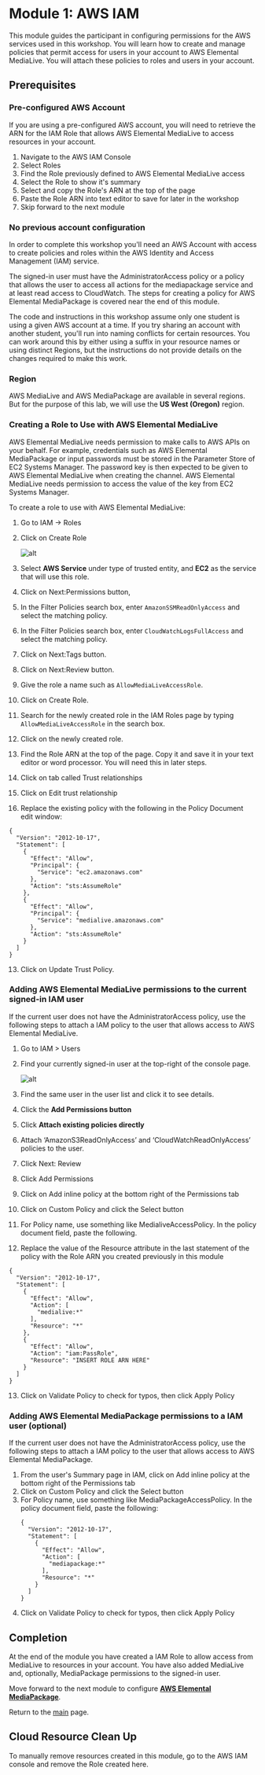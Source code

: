 # Module 1: AWS IAM

This module guides the participant in configuring permissions for the AWS services used in this workshop. You will learn how to create and manage policies that permit access for users in your account to AWS Elemental MediaLive. You will attach these policies to roles and users in your account.

## Prerequisites

### Pre-configured AWS Account

If you are using a pre-configured AWS account, you will need to retrieve the ARN for the IAM Role that allows AWS Elemental MediaLive to access resources in your account.

1. Navigate to the AWS IAM Console
1. Select Roles
1. Find the Role previously defined to AWS Elemental MediaLive access
1. Select the Role to show it's summary
1. Select and copy the Role's ARN at the top of the page
1. Paste the Role ARN into text editor to save for later in the workshop
1. Skip forward to the next module

### No previous account configuration

In order to complete this workshop you'll need an AWS Account with access to create policies and roles within the AWS Identity and Access Management (IAM) service. 

The signed-in user must have the AdministratorAccess policy or a policy that allows the user to access all actions for the mediapackage service and at least read access to CloudWatch. The steps for creating a policy for AWS Elemental MediaPackage is covered near the end of this module.

The code and instructions in this workshop assume only one student is using a given AWS account at a time. If you try sharing an account with another student, you'll run into naming conflicts for certain resources. You can work around this by either using a suffix in your resource names or using distinct Regions, but the instructions do not provide details on the changes required to make this work.

### Region

AWS MediaLive and AWS MediaPackage are available in several regions. But for the purpose of this lab, we will use the **US West (Oregon)** region.

### Creating a Role to Use with AWS Elemental MediaLive
AWS Elemental MediaLive needs permission to make calls to AWS APIs on your behalf. For example,
credentials such as AWS Elemental MediaPackage or input passwords must be stored in the Parameter Store of EC2 Systems Manager.
The password key is then expected to be given to AWS Elemental MediaLive when creating the channel. AWS
Elemental MediaLive needs permission to access the value of the key from EC2 Systems Manager.

To create a role to use with AWS Elemental MediaLive:
1. Go to IAM -> Roles
1. Click on Create Role

    ![alt](CreateRole.png)

1. Select **AWS Service** under type of trusted entity, and **EC2** as the service that will use this role.
1. Click on Next:Permissions button,
1. In the Filter Policies search box, enter `AmazonSSMReadOnlyAccess` and select the matching policy.
1. In the Filter Policies search box, enter `CloudWatchLogsFullAccess` and select the matching policy.
1. Click on Next:Tags button.
1. Click on Next:Review button.
1. Give the role a name such as `AllowMediaLiveAccessRole`.
1. Click on Create Role.
1. Search for the newly created role in the IAM Roles page by typing `AllowMediaLiveAccessRole` in the search box.
1. Click on the newly created role.
1. Find the Role ARN at the top of the page. Copy it and save it in your text editor or word processor. You will need this in later steps.
1. Click on tab called Trust relationships
1. Click on Edit trust relationship
1. Replace the existing policy with the following in the Policy Document edit window:
```
{
  "Version": "2012-10-17",
  "Statement": [
    {
      "Effect": "Allow",
      "Principal": {
        "Service": "ec2.amazonaws.com"
      },
      "Action": "sts:AssumeRole"
    },
    {
      "Effect": "Allow",
      "Principal": {
        "Service": "medialive.amazonaws.com"
      },
      "Action": "sts:AssumeRole"
    }
  ]
}
```
13. Click on Update Trust Policy.

### Adding AWS Elemental MediaLive permissions to the current signed-in IAM user
If the current user does not have the AdministratorAccess policy, use the following steps to attach a IAM policy to the user that allows access to AWS Elemental MediaLive.
1. Go to IAM > Users
1. Find your currently signed-in user at the top-right of the console page.

    ![alt](IAMUsers.png)

1. Find the same user in the user list and click it to see details.
1. Click the **Add Permissions button**
1. Click **Attach existing policies directly**
1. Attach ‘AmazonS3ReadOnlyAccess’ and ‘CloudWatchReadOnlyAccess’ policies to
the user.
1. Click Next: Review
1. Click Add Permissions
1. Click on Add inline policy at the bottom right of the Permissions tab
1. Click on Custom Policy and click the Select button
1. For Policy name, use something like MedialiveAccessPolicy. In the policy document field, paste the following.
1. Replace the value of the Resource attribute in the last statement of the policy with the Role ARN you created previously in this module
```
{
  "Version": "2012-10-17",
  "Statement": [
    {
      "Effect": "Allow",
      "Action": [
        "medialive:*"
      ],
      "Resource": "*"
    },
    {
      "Effect": "Allow",
      "Action": "iam:PassRole",
      "Resource": "INSERT ROLE ARN HERE" 
    }
  ]
}
```
13. Click on Validate Policy to check for typos, then click Apply Policy

### Adding AWS Elemental MediaPackage permissions to a IAM user (optional)

If the current user does not have the AdministratorAccess policy, use the following steps to attach a IAM policy to the user that allows access to AWS Elemental MediaPackage.

1. From the user's Summary page in IAM, click on Add inline policy at the bottom right of the Permissions tab
1. Click on Custom Policy and click the Select button
1. For Policy name, use something like MediaPackageAccessPolicy. In the policy document field, paste the following:
    ```
    {
      "Version": "2012-10-17",
      "Statement": [
        {
          "Effect": "Allow",
          "Action": [
            "mediapackage:*"
          ],
          "Resource": "*"
        }
      ]
    }
    ```
1. Click on Validate Policy to check for typos, then click Apply Policy

## Completion

At the end of the module you have created a IAM Role to allow access from MediaLive to resources in your account. You have also added MediaLive and, optionally, MediaPackage permissions to the signed-in user.

Move forward to the next module to configure [**AWS Elemental MediaPackage**](../2-MediaPackage/README.md).

Return to the [main](../README.md) page.

## Cloud Resource Clean Up

To manually remove resources created in this module, go to the AWS IAM console and remove the Role created here.

